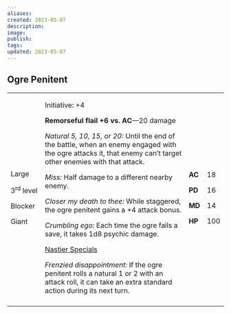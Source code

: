 ```yaml
---
aliases: 
created: 2023-05-07
description: 
image: 
publish: 
tags: 
updated: 2023-05-07
---
```


## Ogre Penitent

<table>
<colgroup>
<col style="width: 16%" />
<col style="width: 71%" />
<col style="width: 5%" />
<col style="width: 6%" />
</colgroup>
<tbody>
<tr class="odd">
<td><p>Large</p>
<p>3<sup>rd</sup> level</p>
<p>Blocker</p>
<p>Giant</p></td>
<td><p>Initiative: +4</p>
<p><strong>Remorseful flail +6 vs. AC</strong>—20 damage</p>
<p><em>Natural 5, 10, 15, or 20:</em> Until the end of the battle, when
an enemy engaged with the ogre attacks it, that enemy can’t target other
enemies with that attack.</p>
<p><em>Miss:</em> Half damage to a different nearby enemy.</p>
<p><em>Closer my death to thee:</em> While staggered, the ogre penitent
gains a +4 attack bonus.</p>
<p><em>Crumbling ego:</em> Each time the ogre fails a save, it takes 1d8
psychic damage.</p>
<p><u>Nastier Specials</u></p>
<p><em>Frenzied disappointment:</em> If the ogre penitent rolls a
natural 1 or 2 with an attack roll, it can take an extra standard action
during its next turn.</p></td>
<td><p><strong>AC</strong></p>
<p><strong>PD</strong></p>
<p><strong>MD</strong></p>
<p><strong>HP</strong></p></td>
<td><p>18</p>
<p>16</p>
<p>14</p>
<p>100</p></td>
</tr>
<tr class="even">
<td></td>
<td></td>
<td></td>
<td></td>
</tr>
</tbody>
</table>

